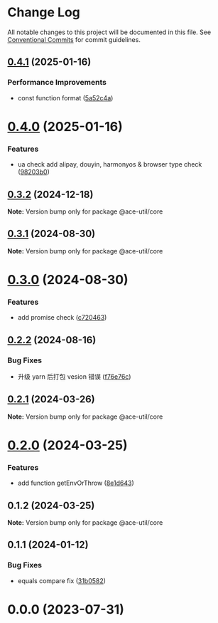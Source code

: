 # Change Log

All notable changes to this project will be documented in this file.
See [Conventional Commits](https://conventionalcommits.org) for commit guidelines.

## [0.4.1](https://github.com/aceHubert/ace-util/compare/@ace-util/core@0.4.0...@ace-util/core@0.4.1) (2025-01-16)

### Performance Improvements

- const function format ([5a52c4a](https://github.com/aceHubert/ace-util/commit/5a52c4a636dedf97b6e740068d268a6c6cf9ec9d))

# [0.4.0](https://github.com/aceHubert/ace-util/compare/@ace-util/core@0.3.2...@ace-util/core@0.4.0) (2025-01-16)

### Features

- ua check add alipay, douyin, harmonyos & browser type check ([98203b0](https://github.com/aceHubert/ace-util/commit/98203b09e405028838a426450b9575af73bb8838))

## [0.3.2](https://github.com/aceHubert/ace-util/compare/@ace-util/core@0.3.1...@ace-util/core@0.3.2) (2024-12-18)

**Note:** Version bump only for package @ace-util/core

## [0.3.1](https://github.com/aceHubert/ace-util/compare/@ace-util/core@0.3.0...@ace-util/core@0.3.1) (2024-08-30)

**Note:** Version bump only for package @ace-util/core

# [0.3.0](https://github.com/aceHubert/ace-util/compare/@ace-util/core@0.2.2...@ace-util/core@0.3.0) (2024-08-30)

### Features

- add promise check ([c720463](https://github.com/aceHubert/ace-util/commit/c7204639a6fb29944a591e8a9af7791b1fff24ec))

## [0.2.2](https://github.com/aceHubert/ace-util/compare/@ace-util/core@0.2.1...@ace-util/core@0.2.2) (2024-08-16)

### Bug Fixes

- 升级 yarn 后打包 vesion 错误 ([f76e76c](https://github.com/aceHubert/ace-util/commit/f76e76cc05156d9dea63c53a2035dff5db0a2aff))

## [0.2.1](https://github.com/aceHubert/ace-util/compare/@ace-util/core@0.2.0...@ace-util/core@0.2.1) (2024-03-26)

**Note:** Version bump only for package @ace-util/core

# [0.2.0](https://github.com/aceHubert/ace-util/compare/@ace-util/core@0.1.1...@ace-util/core@0.2.0) (2024-03-25)

### Features

- add function getEnvOrThrow ([8e1d643](https://github.com/aceHubert/ace-util/commit/8e1d643f714ec3b6bc184eb71f73e11cc52a7ce1))

## 0.1.2 (2024-03-25)

**Note:** Version bump only for package @ace-util/core

## 0.1.1 (2024-01-12)

### Bug Fixes

- equals compare fix ([31b0582](https://github.com/aceHubert/ace-util/commit/31b0582ac95afa7e0d2dc067576dea6b92d65d64))

# 0.0.0 (2023-07-31)

